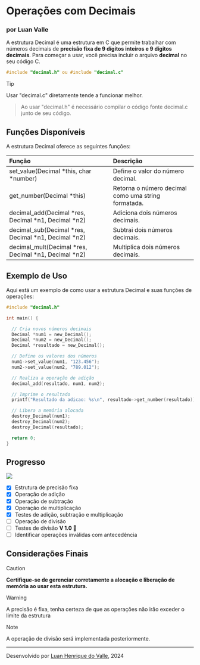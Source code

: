 # **Operações com Decimais**
### **por Luan Valle**
A estrutura Decimal é uma estrutura em C que permite trabalhar com números decimais de **precisão fixa de 9 dígitos inteiros e 9 dígitos decimais**. Para começar a usar, você precisa incluir o arquivo **decimal** no seu código C.	

```C
#include "decimal.h" ou #include "decimal.c"
```
> [!TIP]
> Usar "decimal.c" diretamente tende a funcionar melhor.
> >Ao usar "decimal.h" é necessário compilar o código fonte decimal.c junto de seu código.

## **Funções Disponíveis**
A estrutura Decimal oferece as seguintes funções:

|**Função**|**Descrição**|
| :-- | :-- |
|set_value(Decimal *this, char *number)|Define o valor do número decimal.|
|get_number(Decimal *this)|Retorna o número decimal como uma string formatada.|
|decimal_add(Decimal *res, Decimal *n1, Decimal *n2)|Adiciona dois números decimais.|
|decimal_sub(Decimal *res, Decimal *n1, Decimal *n2)|Subtrai dois números decimais.|
|decimal_mult(Decimal *res, Decimal *n1, Decimal *n2)|Multiplica dois números decimais.|
## **Exemplo de Uso**
Aqui está um exemplo de como usar a estrutura Decimal e suas funções de operações:
```C
#include "decimal.h"

int main() {

  // Cria novos números decimais
  Decimal *num1 = new_Decimal();
  Decimal *num2 = new_Decimal();
  Decimal *resultado = new_Decimal();

  // Define os valores dos números
  num1->set_value(num1, "123.456");
  num2->set_value(num2, "789.012");

  // Realiza a operação de adição
  decimal_add(resultado, num1, num2);

  // Imprime o resultado
  printf("Resultado da adicao: %s\n", resultado->get_number(resultado));

  // Libera a memória alocada
  destroy_Decimal(num1);
  destroy_Decimal(num2);
  destroy_Decimal(resultado);

  return 0;
}
```
## **Progresso**

![](https://geps.dev/progress/62)

- [x] Estrutura de precisão fixa
- [x] Operação de adição
- [x] Operação de subtração
- [x] Operação de multiplicação
- [x] Testes de adição, subtração e multiplicação
- [ ] Operação de divisão
- [ ] Testes de divisão
**V 1.0 🎉**
- [ ] Identificar operações inválidas com antecedência

## **Considerações Finais**
> [!CAUTION]
>**Certifique-se de gerenciar corretamente a alocação e liberação de memória ao usar esta estrutura.**

> [!WARNING]
> A precisão é fixa, tenha certeza de que as operações não irão exceder o limite da estrutura

> [!NOTE]
> A operação de divisão será implementada posteriormente.
-----
Desenvolvido por [Luan Henrique do Valle](https://github.com/luanvalle01), 2024
